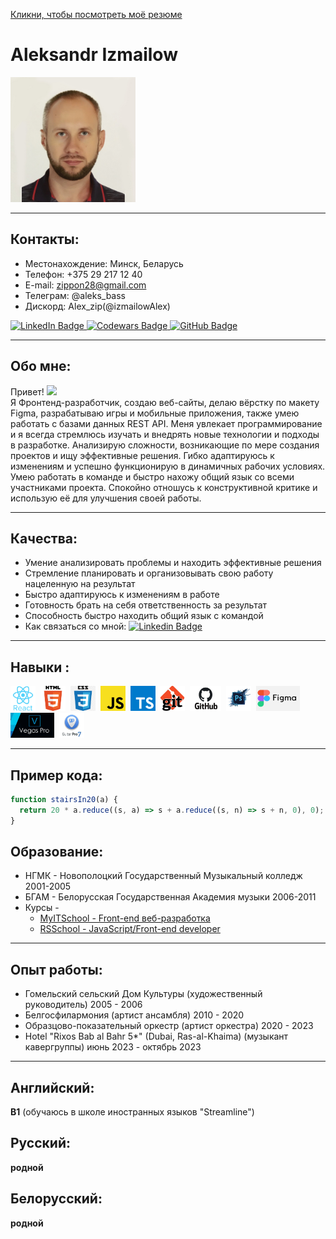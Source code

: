 [Кликни, чтобы посмотреть моё резюме](https://izmailowalex.github.io/CV/)
# Aleksandr Izmailow

<div>
    <img src="./components/images/new_photo.jpg" alt="drawing" width="200"/>
</div>

---
## Контакты:
- Местонахождение: Минск, Беларусь
- Телефон: +375 29 217 12 40
- E-mail: zippon28@gmail.com
- Телеграм: @aleks_bass
- Дискорд: Alex_zip(@izmailowAlex)

<div>
  <a href="https://www.linkedin.com/in/aleksandr-izmailow/">
    <img src="https://img.shields.io/badge/LinkedIn-blue?style=for-the-badge&logo=linkedin&logoColor=white" alt="LinkedIn Badge"/>
  </a>
  <a href="https://www.codewars.com/users/rsschool_fedffb7cb5e5775b">
    <img src="https://img.shields.io/badge/Codewars-white?style=for-the-badge&logo=codewars&logoColor=red" alt="Codewars Badge"/>
  </a>
  <a href="https://github.com/izmailowAlex">
    <img src="https://img.shields.io/badge/GitHub-blue?style=for-the-badge&logo=github&logoColor=white" alt="GitHub Badge"/>
  </a>
</div>

---
## Обо мне:

<p>Привет! <img src="https://media.giphy.com/media/hvRJCLFzcasrR4ia7z/giphy.gif" width="30px"/><br/>
<span>Я Фронтенд-разработчик, создаю веб-сайты, делаю вёрстку по макету Figma, разрабатываю игры и мобильные приложения, также умею работать с базами данных REST API.
Меня увлекает программирование и я всегда стремлюсь изучать и внедрять новые технологии и подходы в разработке. Анализирую сложности, возникающие по мере создания проектов и ищу эффективные решения. Гибко адаптируюсь к изменениям и успешно функционирую в динамичных рабочих условиях. Умею работать в команде и быстро нахожу общий язык со всеми участниками проекта. Спокойно отношусь к конструктивной критике и использую её для улучшения своей работы.</span></p>

---
## Качества:

- Умение анализировать проблемы и находить эффективные решения
- Стремление планировать и организовывать свою работу нацеленную на результат
- Быстро адаптируюсь к изменениям в работе
- Готовность брать на себя ответственность за результат
- Способность быстро находить общий язык с командой
- Как связаться со мной: [![Linkedin Badge](https://img.shields.io/badge/-linkedin-blue?style=flat&logo=Linkedin&logoColor=white)](https://www.linkedin.com/in/aleksandr-izmailow/)

---

## Навыки :

<div>
  <img src="./components/images/react.png" title="React" alt="React" width="40" height="40"/>&nbsp;
  <img src="./components/images/HTML5.png" title="HTML5" alt="HTML5" width="40" height="40"/>&nbsp;
  <img src="./components/images/css.png" title="Css" alt="Css" width="40" height="40"/>&nbsp;
  <img src="./components/images/javascript.png" title="Javascript" alt="Javascript" width="40" height="40"/>&nbsp;
  <img src="./components/images/typescript.png" title="Typescript" alt="Typescript" width="40" height="40"/>&nbsp;
  <img src="./components/images/git.jpeg" title="Git" alt="Git" width="40" height="40"/>&nbsp;
  <img src="./components/images/GitHub.png" title="GitHub" alt="GitHub" width="50" height="40"/>&nbsp;
  <img src="./components/images/photoshop.webp" title="Photoshop" alt="Photoshop" width="40" height="40"/>&nbsp;
  <img src="./components/images/figma.jpeg" title="Figma" alt="Figma" width="70" height="40"/>&nbsp;
  <img src="./components/images/sony_vegas.jpeg" title="Sony Vegas" alt="Sony Vegas" width="70" height="40"/>&nbsp;
  <img src="./components/images/Guitar_Pro.jpeg" title="Guitar Pro" alt="Guitar Pro" width="40" height="40"/>&nbsp;
</div>

---

## Пример кода:
```javascript
function stairsIn20(a) {
  return 20 * a.reduce((s, a) => s + a.reduce((s, n) => s + n, 0), 0);
}
```
## Образование:
* НГМК - Новополоцкий Государственный Музыкальный колледж 2001-2005
* БГАМ - Белорусская Государственная Академия музыки 2006-2011
* Курсы - 
  + [MyITSchool - Front-end веб-разработка](https://myitschool.by/)
  + [RSSchool - JavaScript/Front-end developer](https://rs.school/)

---

## Опыт работы:
* Гомельский сельский Дом Культуры (художественный руководитель) 2005 - 2006
* Белгосфилармония (артист ансамбля) 2010 - 2020
* Образцово-показательный оркестр (артист оркестра) 2020 - 2023
* Hotel "Rixos Bab al Bahr 5*" (Dubai, Ras-al-Khaima) (музыкант кавергруппы) июнь 2023 - октябрь 2023

---

## Английский:
**B1** (обучаюсь в школе иностранных языков "Streamline")
## Русский:
**родной**
## Белорусский:
**родной**
